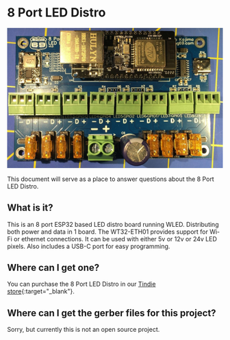 # 8 Port LED Distro
![8 Port LED Distro Version 1](./8_Port_LED_Distro_V1_sm.jpg)

This document will serve as a place to answer questions about the 8 Port LED Distro.

## What is it?
This is an 8 port ESP32 based LED distro board running WLED. Distributing both power and data in 1 board. The WT32-ETH01 provides support for Wi-Fi or ethernet connections. It can be used with either 5v or 12v or 24v LED pixels. Also includes a USB-C port for easy programming.

## Where can I get one?
You can purchase the 8 Port LED Distro in our [Tindie store](https://www.tindie.com/products/27884/){:target="_blank"}.

## Where can I get the gerber files for this project?
Sorry, but currently this is not an open source project.
